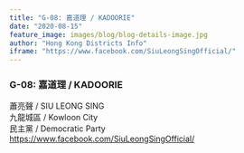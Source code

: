 ```yaml
---
title: "G-08: 嘉道理 / KADOORIE"
date: "2020-08-15"
feature_image: images/blog/blog-details-image.jpg
author: "Hong Kong Districts Info"
iframe: "https://www.facebook.com/SiuLeongSingOfficial/"
---
```


### G-08: 嘉道理 / KADOORIE  
蕭亮聲 / SIU LEONG SING  
九龍城區 / Kowloon City  
民主黨 / Democratic Party  
https://www.facebook.com/SiuLeongSingOfficial/
